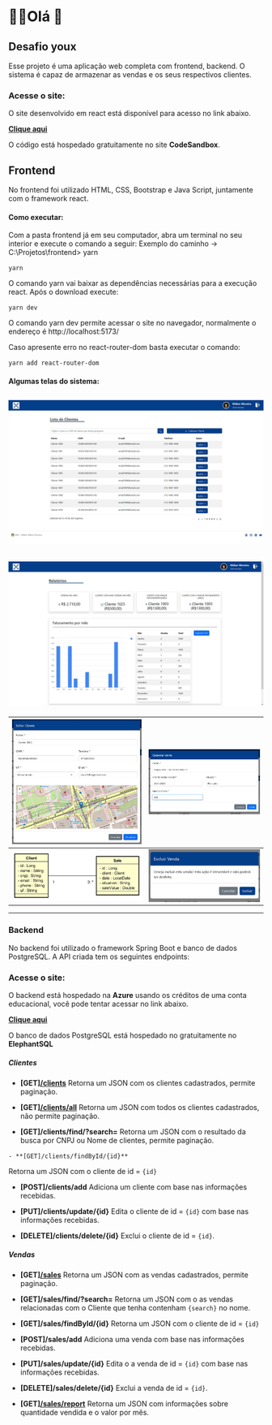 
# 👨‍💻Olá 👋
## Desafio youx
Esse projeto é uma aplicação web completa com frontend, backend.
O sistema é capaz de armazenar as vendas e os seus respectivos clientes.


### Acesse o site:
O site desenvolvido em react está disponível para acesso no link abaixo.

[**Clique aqui**](https://wnzsnh-5173.preview.csb.app/)

O código está hospedado gratuitamente no site **CodeSandbox**.

## Frontend
No frontend foi utilizado HTML, CSS, Bootstrap e Java Script, juntamente com o framework react.

#### Como executar:
Com a pasta frontend já em seu computador, abra um terminal no seu interior e execute o comando a seguir:
Exemplo do caminho -> C:\Projetos\frontend> yarn

    yarn
    
   O comando yarn vai baixar as dependências necessárias para a execução react.
   Após o download execute:
   

    yarn dev
   O comando yarn dev permite acessar o site no navegador, normalmente o endereço é  http://localhost:5173/
   
Caso apresente erro no react-router-dom basta executar o comando:
```
yarn add react-router-dom
```

#### Algumas telas do sistema:
![enter image description here](https://raw.githubusercontent.com/kleber0a0m/links-youtube/main/imagens/d030h5q4.JPG)
-------------------------------------
![enter image description here](https://raw.githubusercontent.com/kleber0a0m/links-youtube/main/imagens/7ajmef89.JPG)
-----------------------------------
| ![enter image description here](https://raw.githubusercontent.com/kleber0a0m/links-youtube/main/imagens/91d83jks.JPG) | ![enter image description here](https://raw.githubusercontent.com/kleber0a0m/links-youtube/main/imagens/937rcyx5.JPG) |
|--|--|
| ![enter image description here](https://raw.githubusercontent.com/kleber0a0m/links-youtube/main/imagens/4558x48x.JPG) | ![enter image description here](https://raw.githubusercontent.com/kleber0a0m/links-youtube/main/imagens/6n67ab4e.JPG) |
-----------------------------------


### Backend
No backend foi utilizado o framework Spring Boot e banco de dados PostgreSQL. 
A API criada tem os seguintes endpoints:

### Acesse o site:
O backend está hospedado na **Azure** usando os créditos de uma conta educacional, você pode tentar acessar no link abaixo.

[**Clique aqui**](https://desafio-youx.azurewebsites.net/)

O banco de dados PostgreSQL está hospedado no gratuitamente no **ElephantSQL**

##### Clientes

 - **[GET][/clients](https://desafio-youx.azurewebsites.net/clients)**
 Retorna um JSON com os clientes cadastrados, permite paginação.

  - **[GET][/clients/all](https://desafio-youx.azurewebsites.net/clients/all)**
 Retorna um JSON com todos os clientes cadastrados, não permite paginação.
 
   - **[GET]/clients/find/?search=**
 Retorna um JSON com o resultado da busca por CNPJ ou Nome de clientes, permite paginação.
 
    - **[GET]/clients/findById/{id}**
 Retorna um JSON com o cliente de id = `{id}`
 
   - **[POST]/clients/add**
Adiciona um cliente com base nas informações recebidas.

   - **[PUT]/clients/update/{id}**
Edita o cliente de id = `{id}` com base nas informações recebidas.

   - **[DELETE]/clients/delete/{id}**
Exclui o cliente de id = `{id}`.

##### Vendas
   - **[GET][/sales](https://desafio-youx.azurewebsites.net/sales)**
 Retorna um JSON com as vendas cadastrados, permite paginação.
 
   - **[GET]/sales/find/?search=**
 Retorna um JSON com o as vendas relacionadas com o Cliente que tenha contenham `{search}` no nome.

   - **[GET]/sales/findById/{id}**
 Retorna um JSON com o cliente de id = `{id}`

   - **[POST]/sales/add**
Adiciona uma venda com base nas informações recebidas.

   - **[PUT]/sales/update/{id}**
Edita o a venda de id = `{id}` com base nas informações recebidas.

   - **[DELETE]/sales/delete/{id}**
Exclui a venda de id = `{id}`.

   - **[GET][/sales/report](https://desafio-youx.azurewebsites.net/sales/report)**
 Retorna um JSON com informações sobre quantidade vendida e o valor por mês.
